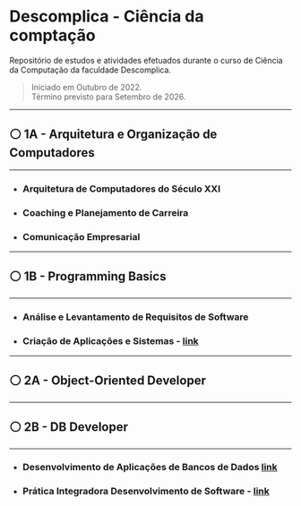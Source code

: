 # Descomplica - Ciência da comptação

Repositório de estudos e atividades efetuados durante o curso de Ciência da Computação da faculdade Descomplica.

> Iniciado em Outubro de 2022.  
> Término previsto para Setembro de 2026.

***

## ⚪ 1A - Arquitetura e Organização de Computadores

***

* ### Arquitetura de Computadores do Século XXI

* ### Coaching e Planejamento de Carreira

* ### Comunicação Empresarial

***

## ⚪ 1B - Programming Basics

***

* ### Análise e Levantamento de Requisitos de Software

* ### Criação de Aplicações e Sistemas - [link](https://github.com/jaohab/descomplica-cie-comp/tree/main/src/descomplica/1B/criacaoAplicacoesSistemas)

***

## ⚪ 2A - Object-Oriented Developer

***

## ⚪ 2B - DB Developer

***

* ### Desenvolvimento de Aplicações de Bancos de Dados  [link](https://github.com/jaohab/descomplica-cie-comp/tree/main/src/descomplica/2B/desenvolvimentoAplica%C3%A7%C3%B5esBancosDados)

* ### Prática Integradora Desenvolvimento de Software - [link](https://github.com/jaohab/descomplica-cie-comp/tree/main/src/descomplica/2B/praticaIntegradoraDesenvolvimentoDeSoftware)
